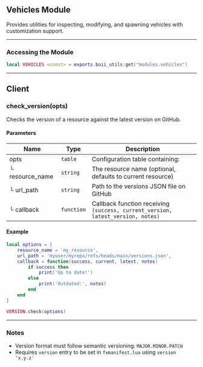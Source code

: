 ## Vehicles Module

Provides utilities for inspecting, modifying, and spawning vehicles with customization support.

---

### Accessing the Module

```lua
local VEHICLES <const> = exports.boii_utils:get("modules.vehicles")
```

---

## Client

### check_version(opts)

Checks the version of a resource against the latest version on GitHub.

#### Parameters
| Name           | Type   | Description                                                                 |
|----------------|--------|-----------------------------------------------------------------------------|
| opts           | `table`| Configuration table containing:                                            |
| └ resource_name| `string`| The resource name (optional, defaults to current resource)                 |
| └ url_path     | `string`| Path to the versions JSON file on GitHub                                   |
| └ callback     | `function`| Callback function receiving `(success, current_version, latest_version, notes)` |

#### Example
```lua
local options = {
    resource_name = 'my_resource',
    url_path = 'myuser/myrepo/refs/heads/main/versions.json',
    callback = function(success, current, latest, notes)
        if success then
            print('Up to date!')
        else
            print('Outdated:', notes)
        end
    end
}

VERSION.check(options)
```

---

### Notes
- Version format must follow semantic versioning: `MAJOR.MINOR.PATCH`
- Requires `version` entry to be set in `fxmanifest.lua` using `version 'x.y.z'`